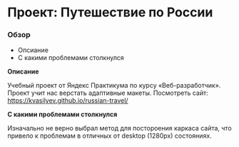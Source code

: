 # Проект: Путешествие по России

### Обзор
* Опсиание
* С какими проблемами столкнулся

**Описание**

Учебный проект от Яндекс Практикума по курсу «Веб-разработчик». Проект учит нас верстать адаптивные макеты.
Посмотреть сайт: https://kvasilyev.github.io/russian-travel/

**С какими проблемами столкнулся**

Изначально не верно выбрал метод для постороения каркаса сайта, что привело к проблемам в отличных от desktop (1280px) состояниях.



